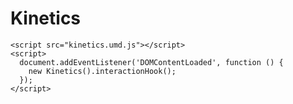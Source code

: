 Kinetics
========




```
<script src="kinetics.umd.js"></script>
<script>
  document.addEventListener('DOMContentLoaded', function () {
    new Kinetics().interactionHook();
  });
</script>
```
